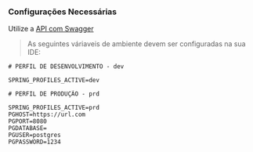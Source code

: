 ### Configurações Necessárias


Utilize a [API com Swagger](https://postsaver.up.railway.app/swagger-ui.html)

> As seguintes váriaveis de ambiente devem ser configuradas na sua IDE:

``` properties
# PERFIL DE DESENVOLVIMENTO - dev

SPRING_PROFILES_ACTIVE=dev
```

``` properties
# PERFIL DE PRODUÇÃO - prd

SPRING_PROFILES_ACTIVE=prd
PGHOST=https://url.com
PGPORT=8080
PGDATABASE=
PGUSER=postgres
PGPASSWORD=1234
```
